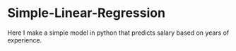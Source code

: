 # Simple-Linear-Regression
Here I make a simple model in python that predicts salary based on years of experience.
